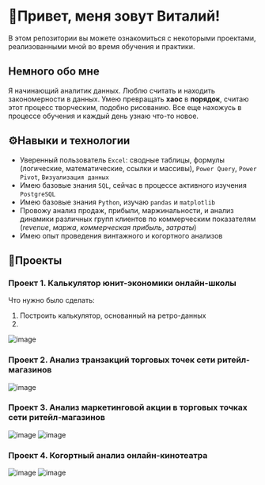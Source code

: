 # 👋Привет, меня зовут Виталий!
В этом репозитории вы можете ознакомиться с некоторыми проектами, реализованными мной во время обучения и практики. 

## Немного обо мне

Я начинающий аналитик данных. Люблю считать и находить закономерности в данных. Умею превращать **хаос** в **порядок**, считаю этот процесс творческим, подобно рисованию. Все еще нахожусь в процессе обучения и каждый день узнаю что-то новое.


## ⚙Навыки и технологии
- Уверенный пользователь ``Excel``: сводные таблицы, формулы (логические, математические, ссылки и массивы), ``Power Query``, ``Power Pivot``, ``Визуализация данных``
- Имею базовые знания ``SQL``, сейчас в процессе активного изучения ``PostgreSQL``
- Имею базовые знания ``Python``, изучаю ``pandas`` и ``matplotlib``
- Провожу анализ продаж, прибыли, маржинальности, и анализ динамики различных групп клиентов по коммерческим показателям (*revenue*, *маржа*, *коммерческая прибыль*, *затраты*)
- Имею опыт проведения винтажного и когортного анализов

## 💼Проекты

### Проект 1. Калькулятор юнит-экономики онлайн-школы
Что нужно было сделать:
1. Построить калькулятор, основанный на ретро-данных
2. 
![image](https://github.com/Vi-11/Portfolio/assets/151384463/fd1923d5-ea3c-42cf-900a-b30924ebcecd)

### Проект 2. Анализ транзакций торговых точек сети ритейл-магазинов
![image](https://github.com/Vi-11/Portfolio/assets/151384463/2c34c6b2-8b66-4c42-a087-fbfb448c07fd)


### Проект 3. Анализ маркетинговой акции в торговых точках сети ритейл-магазинов
![image](https://github.com/Vi-11/Portfolio/assets/151384463/27949ef6-d22d-41a0-97f8-9e913d721725)
![image](https://github.com/Vi-11/Portfolio/assets/151384463/e9b81b8d-20c1-4bd4-9b58-f21aa669639a)


### Проект 4. Когортный анализ онлайн-кинотеатра
![image](https://github.com/Vi-11/Portfolio/assets/151384463/7c076bdc-dbd3-4e45-8c4e-49c9700d8fb2)
![image](https://github.com/Vi-11/Portfolio/assets/151384463/58f3689a-fd20-46bf-8cda-7bad8bff48a0)
